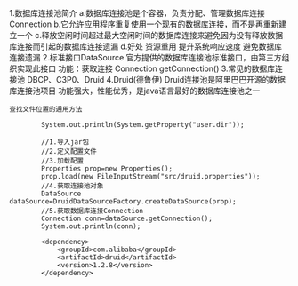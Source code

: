 1.数据库连接池简介
    a.数据库连接池是个容器，负责分配、管理数据库连接Connection
    b.它允许应用程序重复使用一个现有的数据库连接，而不是再重新建立一个
    c.释放空闲时间超过最大空闲时间的数据库连接来避免因为没有释放数据库连接而引起的数据库连接遗漏
    d.好处
        资源重用
        提升系统响应速度
        避免数据库连接遗漏
2.标准接口DataSource
    官方提供的数据库连接池标准接口，由第三方组织实现此接口
    功能：获取连接
    Connection getConnection()
3.常见的数据库连接池
    DBCP、C3P0、Druid
4.Druid(德鲁伊)
    Druid连接池是阿里巴巴开源的数据库连接池项目
    功能强大，性能优秀，是java语言最好的数据库连接池之一

    查找文件位置的通用方法
```
        System.out.println(System.getProperty("user.dir"));
```
```
        //1.导入jar包
        //2.定义配置文件
        //3.加载配置
        Properties prop=new Properties();
        prop.load(new FileInputStream("src/druid.properties"));
        //4.获取连接池对象
        DataSource dataSource=DruidDataSourceFactory.createDataSource(prop);
        //5.获取数据库连接Connection
        Connection conn=dataSource.getConnection();
        System.out.println(conn);
```
```
        <dependency>
            <groupId>com.alibaba</groupId>
            <artifactId>druid</artifactId>
            <version>1.2.8</version>
        </dependency>
```
